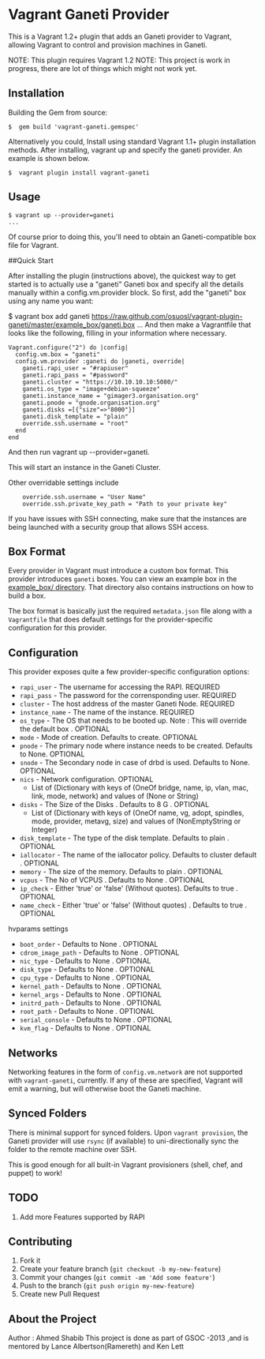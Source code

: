 # Vagrant Ganeti Provider
This is a Vagrant 1.2+ plugin that adds an Ganeti provider to Vagrant, allowing Vagrant to control and provision 
machines in Ganeti.

NOTE: This plugin requires Vagrant 1.2
NOTE: This project is work in progress, there are lot of things which might not work yet.

## Installation

Building the Gem from source:

    $  gem build 'vagrant-ganeti.gemspec'


Alternatively you could, Install using standard Vagrant 1.1+ plugin installation methods. After installing, vagrant up and specify the ganeti provider. An example is shown below.

    $  vagrant plugin install vagrant-ganeti

## Usage

    $ vagrant up --provider=ganeti
    ...
Of course prior to doing this, you'll need to obtain an Ganeti-compatible box file for Vagrant.


##Quick Start

After installing the plugin (instructions above), the quickest way to get started is to actually use a "ganeti" Ganeti box and specify all the details manually within a config.vm.provider block. So first, add the "ganeti" box using any name you want:

$ vagrant box add ganeti https://raw.github.com/osuosl/vagrant-plugin-ganeti/master/example_box/ganeti.box
...
And then make a Vagrantfile that looks like the following, filling in your information where necessary.

    Vagrant.configure("2") do |config|
      config.vm.box = "ganeti"
      config.vm.provider :ganeti do |ganeti, override|
        ganeti.rapi_user = "#rapiuser"
        ganeti.rapi_pass = "#password"
        ganeti.cluster = "https://10.10.10.10:5080/"
        ganeti.os_type = "image+debian-squeeze"
        ganeti.instance_name = "gimager3.organisation.org"
        ganeti.pnode = "gnode.organisation.org"
        ganeti.disks =[{"size"=>"8000"}] 
        ganeti.disk_template = "plain"
        override.ssh.username = "root"
      end
    end


And then run vagrant up --provider=ganeti.
        
This will start an  instance in the Ganeti Cluster.

Other overridable settings include 

        override.ssh.username = "User Name"
        override.ssh.private_key_path = "Path to your private key"

If you have issues with SSH connecting, make sure that the instances are being launched with a security group that allows SSH access.

## Box Format

Every provider in Vagrant must introduce a custom box format. This
provider introduces `ganeti` boxes. You can view an example box in
the [example_box/ directory](https://github.com/osuosl/vagrant-plugin-ganeti/master/example_box/).
That directory also contains instructions on how to build a box.

The box format is basically just the required `metadata.json` file
along with a `Vagrantfile` that does default settings for the
provider-specific configuration for this provider.

## Configuration

This provider exposes quite a few provider-specific configuration options:

* `rapi_user` - The username for accessing the RAPI. REQUIRED
* `rapi_pass` - The password for the corrensponding user. REQUIRED
* `cluster` - The host address of the master Ganeti Node. REQUIRED
* `instance_name` - The name of the instance. REQUIRED
* `os_type` - The OS that needs to be booted up. Note : This will override the default box . OPTIONAL
* `mode` - Mode of creation. Defaults to create. OPTIONAL
* `pnode` - The primary node where instance needs to be created. Defaults to None. OPTIONAL
* `snode` - The Secondary node in case of drbd is used. Defaults to None. OPTIONAL
* `nics` - Network configuration. OPTIONAL
    * List of (Dictionary with keys of (OneOf bridge, name, ip, vlan, mac, link, mode, network) and values of (None or String)
* `disks` - The Size of the Disks . Defaults to 8 G . OPTIONAL
    * List of (Dictionary with keys of (OneOf name, vg, adopt, spindles, mode, provider, metavg, size) and values of (NonEmptyString or Integer)
* `disk_template` - The type of the disk template. Defaults to plain . OPTIONAL
* `iallocator` - The name of the iallocator policy. Defaults to cluster default . OPTIONAL
* `memory` - The size of the memory. Defaults to plain . OPTIONAL
* `vcpus` - The No of VCPUS . Defaults to None . OPTIONAL
* `ip_check` - Either 'true' or 'false' (Without quotes). Defaults to true . OPTIONAL
* `name_check` - Either 'true' or 'false' (Without quotes) . Defaults to true . OPTIONAL


hvparams settings
* `boot_order` - Defaults to None . OPTIONAL
* `cdrom_image_path` - Defaults to None . OPTIONAL
* `nic_type` - Defaults to None . OPTIONAL
* `disk_type` - Defaults to None . OPTIONAL
* `cpu_type` - Defaults to None . OPTIONAL
* `kernel_path` - Defaults to None . OPTIONAL
* `kernel_args` - Defaults to None . OPTIONAL
* `initrd_path` - Defaults to None . OPTIONAL
* `root_path` - Defaults to None . OPTIONAL
* `serial_console` - Defaults to None . OPTIONAL
* `kvm_flag` - Defaults to None . OPTIONAL


## Networks

Networking features in the form of `config.vm.network` are not
supported with `vagrant-ganeti`, currently. If any of these are
specified, Vagrant will emit a warning, but will otherwise boot
the Ganeti machine.

## Synced Folders

There is minimal support for synced folders. Upon `vagrant provision`, the Ganeti provider will use
`rsync` (if available) to uni-directionally sync the folder to
the remote machine over SSH.

This is good enough for all built-in Vagrant provisioners (shell,
chef, and puppet) to work!


## TODO

1. Add more Features supported by RAPI

## Contributing

1. Fork it
2. Create your feature branch (`git checkout -b my-new-feature`)
3. Commit your changes (`git commit -am 'Add some feature'`)
4. Push to the branch (`git push origin my-new-feature`)
5. Create new Pull Request
 
## About the Project
Author : Ahmed Shabib 
This project is done as part of GSOC -2013 ,and is mentored by Lance Albertson(Ramereth) and Ken Lett
